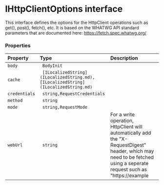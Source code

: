# IHttpClientOptions interface

This interface defines the options for the HttpClient operations such as 
get(), post(), fetch(), etc. It is based on the WHATWG API standard 
parameters that are documented here: 
https://fetch.spec.whatwg.org/



### Properties

| Property	   | Type	| Description|
|:-------------|:-------|:-----------|
|`body`      |` BodyInit` |  |
|`cache`      |` [ILocalizedString](ILocalizedString.md),[ILocalizedString](ILocalizedString.md)` |  |
|`credentials`      |` string,RequestCredentials` |  |
|`method`      |` string` |  |
|`mode`      |` string,RequestMode` |  |
|`webUrl`      |` string` | For a write operation, HttpClient will automatically add the  "X-RequestDigest" header, which may need to be fetched using a seperate  request such as "https://example |




